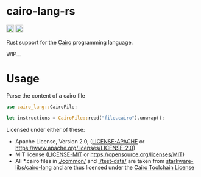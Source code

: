cairo-lang-rs
=========================

[<img alt="github" src="https://img.shields.io/badge/github-mattsse/cairo-lang-rs-8da0cb?style=for-the-badge&labelColor=555555&logo=github" height="20">](https://github.com/mattsse/cairo-lang-rs)
[<img alt="build status" src="https://img.shields.io/github/workflow/status/mattsse/cairo-lang-rs/CI/main?style=for-the-badge" height="20">](https://github.com/mattsse/cairo-lang-rs/actions?query=branch%3Amain)

Rust support for the [Cairo](https://www.cairo-lang.org/) programming language.

WIP...

# Usage

Parse the content of a cairo file

```rust
use cairo_lang::CairoFile;

let instructions = CairoFile::read("file.cairo").unwrap();
```

Licensed under either of these:

* Apache License, Version 2.0, ([LICENSE-APACHE](LICENSE-APACHE) or
  https://www.apache.org/licenses/LICENSE-2.0)
* MIT license ([LICENSE-MIT](LICENSE-MIT) or
  https://opensource.org/licenses/MIT)
* All *.cairo files in [./common/](./common) and [./test-data/](./test-data) are taken from [starkware-libs/cairo-lang](https://github.com/starkware-libs/cairo-lang) and are thus licensed under the [Cairo Toolchain License](https://raw.githubusercontent.com/starkware-libs/cairo-lang/master/LICENSE.txt)

